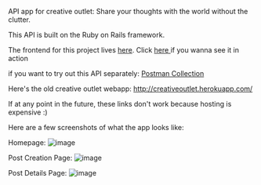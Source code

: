 API app for creative outlet: Share your thoughts with the world without the clutter.

This API is built on the Ruby on Rails framework.

The frontend for this project lives <a href="https://github.com/OmarMoataz/creative_outlet_frontend"> here</a>. Click <a href="https://creative-outlet.netlify.app/" > here </a> if you wanna see it in action

if you want to try out this API separately: <a href="https://www.getpostman.com/collections/e887f5e63d69f0f6fc46"> Postman Collection </a>

Here's the old creative outlet webapp: http://creativeoutlet.herokuapp.com/


If at any point in the future, these links don't work because hosting is expensive :)

Here are a few screenshots of what the app looks like:

Homepage:
![image](https://github.com/user-attachments/assets/4a989566-eabe-42dc-8405-2052bf5c9d4b)

Post Creation Page:
![image](https://github.com/user-attachments/assets/f5e67668-1377-4be2-a0d1-507eb542d962)

Post Details Page:
![image](https://github.com/user-attachments/assets/9e0e14ae-c0eb-40f4-bb12-a4ec17959bb6)






